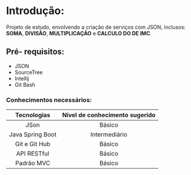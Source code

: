 # Introdução:
Projeto de estudo, envolvendo a criação de serviços com JSON, inclusos: **SOMA**, **DIVISÃO**, **MULTIPLICAÇÃO** e **CALCULO DO DE IMC**.

## Pré- requisitos:
* JSON
* SourceTree
* Intellij
* Git Bash

### Conhecimentos necessários:

Tecnologias       | Nível de conhecimento sugerido
:---------------: | :--------:
JSon              | Básico
Java Spring Boot  | Intermediário
Git e Git Hub     | Básico
API RESTful       | Básico
Padrão MVC        | Básico
